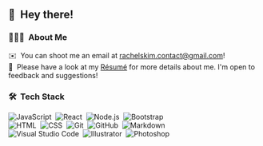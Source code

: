 <!-- ![Aditya Vikram Singh Banner](https://raw.githubusercontent.com/AVS1508/AVS1508/master/assets/Aditya%20Vikram%20Singh%20Banner.jpg)

<img alt="Night Coding" src="https://media.giphy.com/media/eg4q8ka6zQuQ2qgKwe/giphy.gif" width='40' align="left"/><h2>Hey there! I'm Aditya</h2> -->

## 👋 &nbsp;Hey there!

### 👩🏻‍💻 &nbsp;About Me
<!-- 💡 &nbsp;I like to explore new technologies and develop software solutions and quick hacks.\
✍️ &nbsp;In my free time, with my deigner background, I love studying UIUX design. \
👩🏻‍🏫 &nbsp;I have been always interested in education, and have a 5 year experience of teaching. \
📚 &nbsp;My hobby is to collect children books. \ -->
✉️ &nbsp;You can shoot me an email at rachelskim.contact@gmail.com!\
📄 &nbsp;Please have a look at my [Résumé](https://docs.google.com/document/d/1v-UHyKCO0q-tVO4um2qNgj368-S6WV-idO2TfUGzz70/edit?usp=sharing) for more details about me. I'm open to feedback and suggestions!

<!-- <img alt="Coding" src="https://media.giphy.com/media/eg4q8ka6zQuQ2qgKwe/giphy.gif" align="right"/> -->

### 🛠 &nbsp;Tech Stack
![JavaScript](https://img.shields.io/badge/-JavaScript-05122A?style=flat&logo=javascript)&nbsp;
![React](https://img.shields.io/badge/-React-05122A?style=flat&logo=react)&nbsp;
![Node.js](https://img.shields.io/badge/-Node.js-05122A?style=flat&logo=node.js)&nbsp;
![Bootstrap](https://img.shields.io/badge/-Bootstrap-05122A?style=flat&logo=bootstrap&logoColor=563D7C)\
![HTML](https://img.shields.io/badge/-HTML-05122A?style=flat&logo=HTML5)&nbsp;
![CSS](https://img.shields.io/badge/-CSS-05122A?style=flat&logo=CSS3&logoColor=1572B6)&nbsp;
![Git](https://img.shields.io/badge/-Git-05122A?style=flat&logo=git)&nbsp;
![GitHub](https://img.shields.io/badge/-GitHub-05122A?style=flat&logo=github)&nbsp;
![Markdown](https://img.shields.io/badge/-Markdown-05122A?style=flat&logo=markdown)\
![Visual Studio Code](https://img.shields.io/badge/-Visual%20Studio%20Code-05122A?style=flat&logo=visual-studio-code&logoColor=007ACC)&nbsp;
![Illustrator](https://img.shields.io/badge/-Illustrator-05122A?style=flat&logo=adobe-illustrator)&nbsp;
![Photoshop](https://img.shields.io/badge/-Photoshop-05122A?style=flat&logo=adobe-photoshop)&nbsp;

<!-- ### ⚙️ &nbsp;GitHub Analytics

<p align="center">
<a href="https://github.com/loafcheck">
  <img height="160em" src="https://github-readme-stats.vercel.app/api?username=loafcheck&layout=compact&langs_count=8&theme=algolia"/>
  <img height="160em" src="https://github-readme-stats-eight-theta.vercel.app/api/top-langs/?username=loafcheck&layout=compact&langs_count=8&theme=algolia"/>
</a>
</p> -->

<!-- ### 🤝🏻 &nbsp;Connect with Me -->

<!-- 
<p align="center">
<a href="https://linkedin.com/in/rachelskim16"><img src="https://img.shields.io/badge/-rachelskim-0A66C2.svg?style=flat&logo=Linkedin&logoColor=white"/></a>-->
  
<!-- <a href="mailto:avsingh@umass.edu"><img src="https://img.shields.io/badge/-avsingh@umass.edu-D14836?style=flat&logo=Gmail&logoColor=white"/></a>
<a href="https://instagram.com/adityavs_"><img src="https://img.shields.io/badge/-@adityavs__-E4405F?style=flat&logo=Instagram&logoColor=white"/></a>
<a href="https://facebook.com/AVS1508"><img src="https://img.shields.io/badge/-@AVS1508-1877F2?style=flat&logo=Facebook&logoColor=white"/></a>
<a href="https://www.pinterest.ca/AVS1508"><img src="https://img.shields.io/badge/-@AVS1508-BD081C?style=flat&logo=Pinterest&logoColor=white"/></a>
<a href="https://www.behance.net/AVS1508"><img src="https://img.shields.io/badge/-@AVS1508-1769FF?style=flat&logo=Behance&logoColor=white"/></a>
</p> -->

<!-- Credits: [Aditya Vikram Singh](https://github.com/AVS1508) -->
